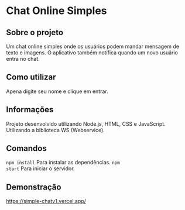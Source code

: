 # Chat Online Simples

## Sobre o projeto

Um chat online simples onde os usuários podem mandar mensagem de texto e imagens. O aplicativo também notifica quando um novo usuário entra no chat.

## Como utilizar

Apena digite seu nome e clique em entrar.

## Informações

Projeto desenvolvido utilizando Node.js, HTML, CSS e JavaScript. Utilizando a biblioteca WS (Webservice).

## Comandos

<code>npm install</code> Para instalar as dependências.
<code>npm start</code> Para iniciar o servidor.

## Demonstração

https://simple-chatv1.vercel.app/
